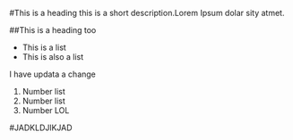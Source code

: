 #This is a heading
this is a short description.Lorem Ipsum dolar sity atmet.

##This is a heading too

- This is a list
- This is also a list

I have updata a change

1. Number list
2. Number list
3. Number LOL

#JADKLDJlKJAD

